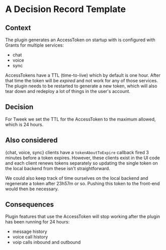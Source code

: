 # A Decision Record Template

## Context
The plugin generates an AccessToken on startup with is configured with Grants for multiple services:
 * chat
 * voice
 * sync

AccessTokens have a TTL (time-to-live) which by default is one hour. After that time the token will be _expired_ and not work for any of those services. The plugin needs to be restarted to generate a new token, which will also tear down and redeploy a lot of things in the user's account.

## Decision
For Tweek we set the TTL for the AccessToken to the maximum allowed, which is 24 hours.

## Also considered
{chat, voice, sync} clients have a `tokenAboutToExpire` callback fired 3 minutes before a token expires. However, these clients exist in the UI code and each client renews tokens separately so updating the single token on the local backend from these isn't straightforward.

We could also keep track of time ourselves on the local backend and regenerate a token after 23h57m or so. Pushing this token to the front-end would then be necessary.

## Consequences
Plugin features that use the AccessToken will stop working after the plugin has been running for 24 hours:
 - message history
 - voice call history
 - voip calls inbound and outbound
